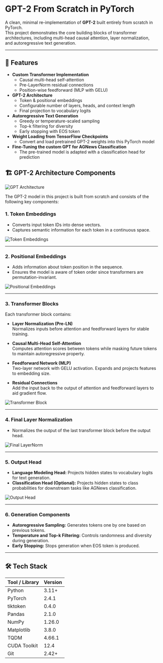 # GPT-2 From Scratch in PyTorch

A clean, minimal re-implementation of **GPT-2** built entirely from scratch in PyTorch.  
This project demonstrates the core building blocks of transformer architectures, including multi-head causal attention, layer normalization, and autoregressive text generation.

---

## 🚀 Features
- **Custom Transformer Implementation**  
  - Causal multi-head self-attention  
  - Pre-LayerNorm residual connections  
  - Position-wise feedforward (MLP with GELU)  
- **GPT-2 Architecture**  
  - Token & positional embeddings  
  - Configurable number of layers, heads, and context length  
  - Final projection to vocabulary logits  
- **Autoregressive Text Generation**  
  - Greedy or temperature-scaled sampling  
  - Top-k filtering for diversity  
  - Early stopping with EOS token  
- **Weight Loading from TensorFlow Checkpoints**  
  - Convert and load pretrained GPT-2 weights into this PyTorch model
- **Fine-Tuning the custom GPT for AGNews Classification**
  - The pre-trained model is adapted with a classification head for prediction


## 🏗 GPT-2 Architecture Components
![GPT Architecture](images/gpt2.png)

The GPT-2 model in this project is built from scratch and consists of the following key components:
### 1. Token Embeddings
- Converts input token IDs into dense vectors.
- Captures semantic information for each token in a continuous space.

![Token Embeddings](images/token_embeddings.png)

---

### 2. Positional Embeddings
- Adds information about token position in the sequence.
- Ensures the model is aware of token order since transformers are permutation-invariant.

![Positional Embeddings](images/positional_embeddings.png)

---

### 3. Transformer Blocks
Each transformer block contains:

- **Layer Normalization (Pre-LN)**  
  Normalizes inputs before attention and feedforward layers for stable training.

- **Causal Multi-Head Self-Attention**  
  Computes attention scores between tokens while masking future tokens to maintain autoregressive property.

- **Feedforward Network (MLP)**  
  Two-layer network with GELU activation. Expands and projects features to embedding size.

- **Residual Connections**  
  Add the input back to the output of attention and feedforward layers to aid gradient flow.

![Transformer Block](images/transformer_block.png)

---

### 4. Final Layer Normalization
- Normalizes the output of the last transformer block before the output head.

![Final LayerNorm](images/final_layernorm.png)

---

### 5. Output Head
- **Language Modeling Head:** Projects hidden states to vocabulary logits for text generation.
- **Classification Head (Optional):** Projects hidden states to class probabilities for downstream tasks like AGNews classification.

![Output Head](images/output_head.png)

---

### 6. Generation Components
- **Autoregressive Sampling:** Generates tokens one by one based on previous tokens.
- **Temperature and Top-k Filtering:** Controls randomness and diversity during generation.
- **Early Stopping:** Stops generation when EOS token is produced.


---


## 🛠 Tech Stack

| Tool / Library | Version |
|----------------|---------|
| Python         | 3.11+   |
| PyTorch        | 2.4.1   |
| tiktoken       | 0.4.0   |
| Pandas         | 2.1.0   |
| NumPy          | 1.26.0  |
| Matplotlib     | 3.8.0   |
| TQDM           | 4.66.1  |
| CUDA Toolkit   | 12.4    |
| Git            | 2.42+   |
